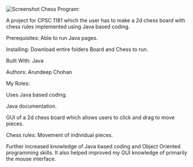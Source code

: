 
![Screenshot](https://github.com/achohan01/Summary/blob/master/Chess%20Program.bmp)
Chess Program: 

A project for CPSC 1181 which the user has to make a 2d chess board with chess rules implemented using Java based coding.

Prerequisites:
Able to run Java pages.

Installing:
Download entire folders Board and Chess to run.

Built With:
Java

Authors:
Arundeep Chohan

My Roles:

Uses Java based coding.

Java documentation.

GUI of a 2d chess board which allows users to click and drag to move pieces.

Chess rules: Movement of individual pieces.

Further increased knowledge of Java based coding and Object Oriented programming skills. It also helped improved my GUI knowledge of primarily the mouse interface.
